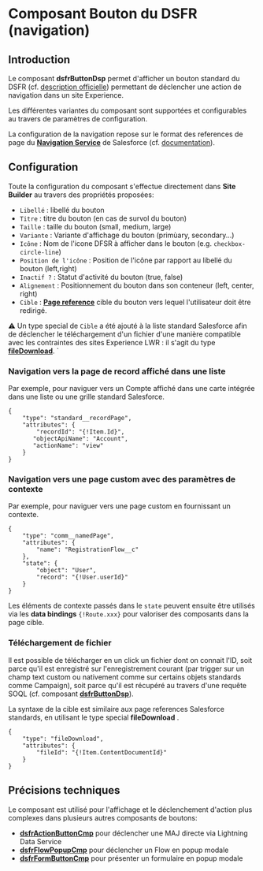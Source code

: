 # Composant Bouton du **DSFR** (navigation)

## Introduction

Le composant **dsfrButtonDsp** permet d'afficher un bouton standard du DSFR (cf. [description officielle](https://www.systeme-de-design.gouv.fr/elements-d-interface/composants/bouton)) permettant de déclencher une action de navigation dans un site Experience.

Les différentes variantes du composant sont supportées et configurables au travers de paramètres de configuration.

La configuration de la navigation repose sur le format des references de page du **[Navigation Service](https://developer.salesforce.com/docs/component-library/documentation/en/lwc/lwc.use_navigate_basic)** de Salesforce (cf. [documentation](https://developer.salesforce.com/docs/component-library/documentation/en/lwc/lwc.reference_page_reference_type)).
 

## Configuration

Toute la configuration du composant s'effectue directement dans **Site Builder** au travers des propriétés proposées:
* `Libellé` : libellé du bouton
* `Titre` : titre du bouton (en cas de survol du bouton)
* `Taille` : taille du bouton (small, medium, large)
* `Variante` : Variante d'affichage du bouton (primùary, secondary...)
* `Icône` : Nom de l'icone DFSR à afficher dans le bouton (e.g. `checkbox-circle-line`)
* `Position de l'icône` : Position de l'icône par rapport au libellé du bouton (left,right)
* `Inactif ?` : Statut d'activité du bouton (true, false)
* `Alignement` : Positionnement du bouton dans son conteneur (left, center, right)
* `Cible` : **[Page reference](https://developer.salesforce.com/docs/component-library/documentation/en/lwc/lwc.reference_page_reference_type)** cible du bouton vers lequel l'utilisateur doit être redirigé.


⚠️ Un type special de `Cible` a été ajouté à la liste standard Salesforce afin de déclencher le téléchargement d'un fichier d'une manière compatible avec les contraintes des sites Experience LWR : il s'agit du type **[fileDownload](#Téléchargement-de-fichier)**.
`
### Navigation vers la page de record affiché dans une liste

Par exemple, pour naviguer vers un Compte affiché dans une carte intégrée dans une liste ou une grille standard Salesforce.

```
{
    "type": "standard__recordPage",
    "attributes": {
        "recordId": "{!Item.Id}",
       "objectApiName": "Account",
       "actionName": "view"
    }
}
```

### Navigation vers une page custom avec des paramètres de contexte

Par exemple, pour naviguer vers une page custom en fournissant un contexte.

```
{
    "type": "comm__namedPage",
    "attributes": {
        "name": "RegistrationFlow__c"
    },
    "state": {
        "object": "User",
        "record": "{!User.userId}"
    }
}
```

Les éléments de contexte passés dans le `state` peuvent ensuite être utilisés via les **data bindings** `{!Route.xxx}` pour valoriser des composants dans la page cible.


### Téléchargement de fichier

Il est possible de télécharger en un click un fichier dont on connait l'ID, soit parce qu'il est enregistré sur l'enregistrement courant (par trigger sur un champ text custom ou nativement comme sur certains objets standards comme Campaign), soit parce qu'il est récupéré au travers d'une requête SOQL (cf. composant **[dsfrButtonDsp](/help/dsfrButtonDsp.md)**).

La syntaxe de la cible est similaire aux page references Salesforce standards, en utilisant le type special **fileDownload** .

```
{
    "type": "fileDownload",
    "attributes": {
        "fileId": "{!Item.ContentDocumentId}"
    }
}
```

## Précisions techniques

Le composant est utilisé pour l'affichage et le déclenchement d'action plus complexes dans plusieurs autres composants de boutons:
* **[dsfrActionButtonCmp](/help/dsfrActionButtonCmp.md)** pour déclencher une MAJ directe via Lightning Data Service
* **[dsfrFlowPopupCmp](/help/dsfrFlowPopupCmp.md)** pour déclencher un Flow en popup modale
* **[dsfrFormButtonCmp](/help/dsfrFormButtonCmp.md)** pour présenter un formulaire en popup modale